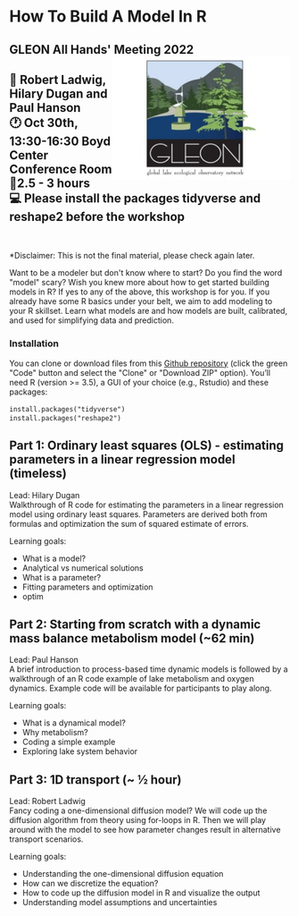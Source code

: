 # How To Build A Model In R
GLEON All Hands' Meeting 2022<br />
<a href="url"><img src="gleon.JPG" align="right" height="220" width="320" ></a>
-----

:busts_in_silhouette: Robert Ladwig, Hilary Dugan and Paul Hanson<br />
:clock1: Oct 30th, 13:30-16:30 Boyd Center Conference Room <br />
:speech_balloon:2.5 - 3 hours <br />
:computer: Please install the packages **tidyverse** and **reshape2** before the workshop
-----

<br />


*Disclaimer: This is not the final material, please check again later.

Want to be a modeler but don't know where to start? Do you find the word "model" scary? Wish you knew more about how to get started building models in R? If yes to any of the above, this workshop is for you. If you already have some R basics under your belt, we aim to add modeling to your R skillset. Learn what models are and how models are built, calibrated, and used for simplifying data and prediction.

### Installation
You can clone or download files from this [Github repository](https://github.com/LimnoDataScience/HowToBuildAModelInR) (click the green "Code" button and select the "Clone" or "Download ZIP" option).
  You’ll need R (version >= 3.5), a GUI of your choice (e.g., Rstudio) and these packages:
  ```
  install.packages("tidyverse")
  install.packages("reshape2")
  ```

## Part 1: Ordinary least squares (OLS) - estimating parameters in a linear regression model (timeless)
Lead: Hilary Dugan<br />
Walkthrough of R code for estimating the parameters in a linear regression model using ordinary least squares. Parameters are derived both from formulas and optimization the sum of squared estimate of errors.

Learning goals: 
- What is a model? 
- Analytical vs numerical solutions
- What is a parameter? 
- Fitting parameters and optimization
- optim

## Part 2: Starting from scratch with a dynamic mass balance metabolism model (~62 min)
Lead: Paul Hanson <br />
A brief introduction to process-based time dynamic models is followed by a walkthrough of an R code example of lake metabolism and oxygen dynamics. Example code will be available for participants to play along.

Learning goals: 
- What is a dynamical model? 
- Why metabolism?
- Coding a simple example 
- Exploring lake system behavior

## Part 3: 1D transport (~ ½ hour)
Lead: Robert Ladwig <br />
Fancy coding a one-dimensional diffusion model? We will code up the diffusion algorithm from theory using for-loops in R. Then we will play around with the model to see how parameter changes result in alternative transport scenarios. 

Learning goals:
- Understanding the one-dimensional diffusion equation
- How can we discretize the equation?
- How to code up the diffusion model in R and visualize the output
- Understanding model assumptions and uncertainties

